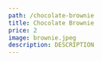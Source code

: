 ```yaml
---
path: /chocolate-brownie
title: Chocolate Brownie
price: 2
image: brownie.jpeg
description: DESCRIPTION
---
```

